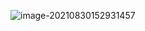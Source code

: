 ![image-20210830152931457](C:\Users\20148\AppData\Roaming\Typora\typora-user-images\image-20210830152931457.png)